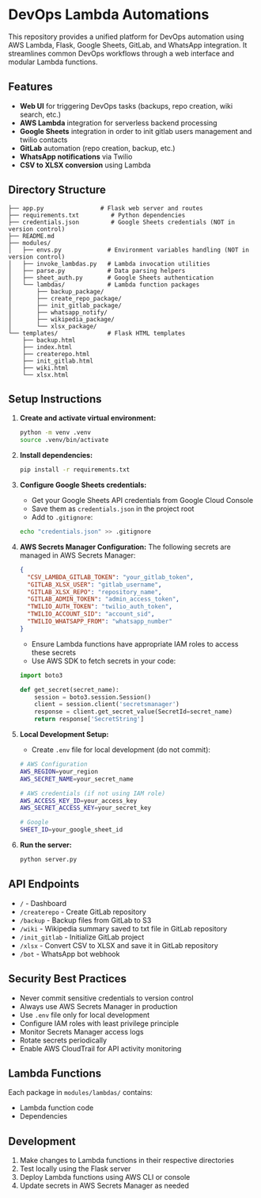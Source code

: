 # DevOps Lambda Automations

This repository provides a unified platform for DevOps automation using AWS Lambda, Flask, Google Sheets, GitLab, and WhatsApp integration. It streamlines common DevOps workflows through a web interface and modular Lambda functions.

## Features

- **Web UI** for triggering DevOps tasks (backups, repo creation, wiki search, etc.)
- **AWS Lambda** integration for serverless backend processing 
- **Google Sheets** integration in order to init gitlab users management and twilio contacts
- **GitLab** automation (repo creation, backup, etc.)
- **WhatsApp notifications** via Twilio
- **CSV to XLSX conversion** using Lambda

## Directory Structure

```
├── app.py                # Flask web server and routes
├── requirements.txt         # Python dependencies
├── credentials.json         # Google Sheets credentials (NOT in version control)
├── README.md
├── modules/
│   ├── envs.py             # Environment variables handling (NOT in version control)
│   ├── invoke_lambdas.py   # Lambda invocation utilities
│   ├── parse.py            # Data parsing helpers
│   ├── sheet_auth.py       # Google Sheets authentication
│   └── lambdas/            # Lambda function packages
│       ├── backup_package/
│       ├── create_repo_package/
│       ├── init_gitlab_package/
│       ├── whatsapp_notify/
│       ├── wikipedia_package/
│       └── xlsx_package/
└── templates/              # Flask HTML templates
    ├── backup.html
    ├── index.html
    ├── createrepo.html
    ├── init_gitlab.html
    ├── wiki.html
    └── xlsx.html
```

## Setup Instructions

1. **Create and activate virtual environment:**
   ```bash
   python -m venv .venv
   source .venv/bin/activate
   ```

2. **Install dependencies:**
   ```bash
   pip install -r requirements.txt
   ```

3. **Configure Google Sheets credentials:**
   - Get your Google Sheets API credentials from Google Cloud Console
   - Save them as `credentials.json` in the project root
   - Add to `.gitignore`:
   ```bash
   echo "credentials.json" >> .gitignore
   ```

4. **AWS Secrets Manager Configuration:**
   The following secrets are managed in AWS Secrets Manager:

   ```json
   {
     "CSV_LAMBDA_GITLAB_TOKEN": "your_gitlab_token",
     "GITLAB_XLSX_USER": "gitlab_username",
     "GITLAB_XLSX_REPO": "repository_name",
     "GITLAB_ADMIN_TOKEN": "admin_access_token",
     "TWILIO_AUTH_TOKEN": "twilio_auth_token",
     "TWILIO_ACCOUNT_SID": "account_sid",
     "TWILIO_WHATSAPP_FROM": "whatsapp_number"
   }
   ```

   - Ensure Lambda functions have appropriate IAM roles to access these secrets
   - Use AWS SDK to fetch secrets in your code:
   ```python
   import boto3
   
   def get_secret(secret_name):
       session = boto3.session.Session()
       client = session.client('secretsmanager')
       response = client.get_secret_value(SecretId=secret_name)
       return response['SecretString']
   ```

5. **Local Development Setup:**
   - Create `.env` file for local development (do not commit):
   ```bash
   # AWS Configuration
   AWS_REGION=your_region
   AWS_SECRET_NAME=your_secret_name
   
   # AWS credentials (if not using IAM role)
   AWS_ACCESS_KEY_ID=your_access_key
   AWS_SECRET_ACCESS_KEY=your_secret_key

   # Google
   SHEET_ID=your_google_sheet_id
   ```


6. **Run the server:**
   ```bash
   python server.py
   ```

## API Endpoints

- `/` - Dashboard
- `/createrepo` - Create GitLab repository
- `/backup` - Backup files from GitLab to S3
- `/wiki` - Wikipedia summary saved to txt file in GitLab repository  
- `/init_gitlab` - Initialize GitLab project
- `/xlsx` - Convert CSV to XLSX and save it in GitLab repository
- `/bot` - WhatsApp bot webhook

## Security Best Practices

- Never commit sensitive credentials to version control
- Always use AWS Secrets Manager in production
- Use `.env` file only for local development
- Configure IAM roles with least privilege principle
- Monitor Secrets Manager access logs
- Rotate secrets periodically
- Enable AWS CloudTrail for API activity monitoring

## Lambda Functions

Each package in `modules/lambdas/` contains:
- Lambda function code
- Dependencies

## Development

1. Make changes to Lambda functions in their respective directories
2. Test locally using the Flask server
3. Deploy Lambda functions using AWS CLI or console
4. Update secrets in AWS Secrets Manager as needed